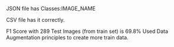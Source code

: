 JSON file has Classes:IMAGE_NAME

CSV file has it correctly.

F1 Score with 289 Test Images (from train set) is 69.8%
Used Data Augmentation principles to create more train data.
